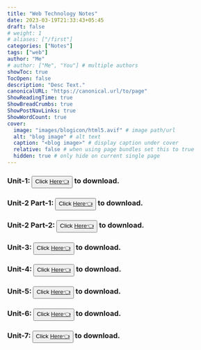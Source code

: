 ```yaml
---
title: "Web Technology Notes"
date: 2023-03-19T21:33:43+05:45
draft: false
# weight: 1
# aliases: ["/first"]
categories: ["Notes"]
tags: ["web"]
author: "Me"
# author: ["Me", "You"] # multiple authors
showToc: true
TocOpen: false
description: "Desc Text."
canonicalURL: "https://canonical.url/to/page"
ShowReadingTime: true
ShowBreadCrumbs: true
ShowPostNavLinks: true
ShowWordCount: true
cover:
  image: "images/blogicon/html5.avif" # image path/url
  alt: "blog image" # alt text
  caption: "<blog image>" # display caption under cover
  relative: false # when using page bundles set this to true
  hidden: true # only hide on current single page
---
```


### Unit-1: <button>Click [ Here👈](/notes/web-technology/web-tech-unit-1.pdf)</button> to download.

### Unit-2 Part-1: <button>Click [ Here👈](/notes/web-technology/web-tech-unit-2-part-1.pdf)</button> to download.

### Unit-2 Part-2: <button>Click [ Here👈](/notes/web-technology/web-tech-unit-2-part-2.pdf)</button> to download.

### Unit-3: <button>Click [ Here👈](/notes/web-technology/web-tech-unit-3.pdf)</button> to download.

### Unit-4: <button>Click [ Here👈](/notes/web-technology/web-tech-unit-4.pdf)</button> to download.

### Unit-5: <button>Click [ Here👈](/notes/web-technology/web-tech-unit-5.pdf)</button> to download.

### Unit-6: <button>Click [ Here👈](/notes/web-technology/web-tech-unit-6.pdf)</button> to download.

### Unit-7: <button>Click [ Here👈](/notes/web-technology/web-tech-unit-7.pdf)</button> to download.
